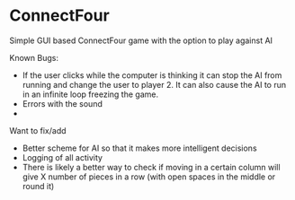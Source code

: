 # ConnectFour
Simple GUI based ConnectFour game with the option to play against AI

Known Bugs:

- If the user clicks while the computer is thinking it can stop the AI from running and change the user to player 2. It can also cause the AI to run in an infinite loop freezing the game.
- Errors with the sound
- 

Want to fix/add

- Better scheme for AI so that it makes more intelligent decisions
- Logging of all activity
- There is likely a better way to check if moving in a certain column will give X number of pieces in a row (with open spaces in the middle or round it)

